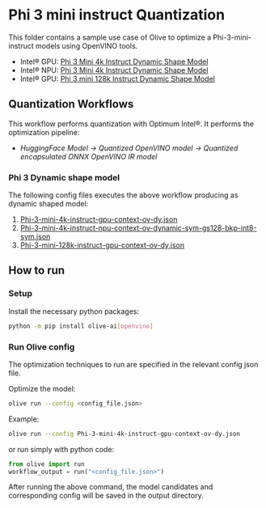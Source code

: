 # Phi 3 mini instruct Quantization

This folder contains a sample use case of Olive to optimize a Phi-3-mini-instruct models using OpenVINO tools.

- Intel® GPU: [Phi 3 Mini 4k Instruct Dynamic Shape Model](https://huggingface.co/microsoft/Phi-3-mini-4k-instruct)
- Intel® NPU: [Phi 3 Mini 4k Instruct Dynamic Shape Model](https://huggingface.co/microsoft/Phi-3-mini-4k-instruct)
- Intel® GPU: [Phi 3 mini 128k Instruct Dynamic Shape Model](https://huggingface.co/microsoft/Phi-3-mini-128k-instruct)

## Quantization Workflows

This workflow performs quantization with Optimum Intel®. It performs the optimization pipeline:

- *HuggingFace Model -> Quantized OpenVINO model -> Quantized encapsulated ONNX OpenVINO IR model*

### Phi 3 Dynamic shape model

The following config files executes the above workflow producing as dynamic shaped model:

1. [Phi-3-mini-4k-instruct-gpu-context-ov-dy.json](Phi-3-mini-4k-instruct-gpu-context-ov-dy.json)
2. [Phi-3-mini-4k-instruct-npu-context-ov-dynamic-sym-gs128-bkp-int8-sym.json](Phi-3-mini-4k-instruct-npu-context-ov-dynamic-sym-gs128-bkp-int8-sym.json)
3. [Phi-3-mini-128k-instruct-gpu-context-ov-dy.json](Phi-3-mini-128k-instruct-gpu-context-ov-dy.json)

## How to run

### Setup

Install the necessary python packages:

```bash
python -m pip install olive-ai[openvino]
```

### Run Olive config

The optimization techniques to run are specified in the relevant config json file.

Optimize the model:

```bash
olive run --config <config_file.json>
```

Example:

```bash
olive run --config Phi-3-mini-4k-instruct-gpu-context-ov-dy.json
```

or run simply with python code:

```python
from olive import run
workflow_output = run("<config_file.json>")
```

After running the above command, the model candidates and corresponding config will be saved in the output directory.
